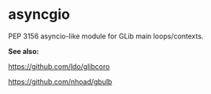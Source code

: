 # asyncgio
PEP 3156 asyncio-like module for GLib main loops/contexts.

**See also:**

https://github.com/ldo/glibcoro

https://github.com/nhoad/gbulb
